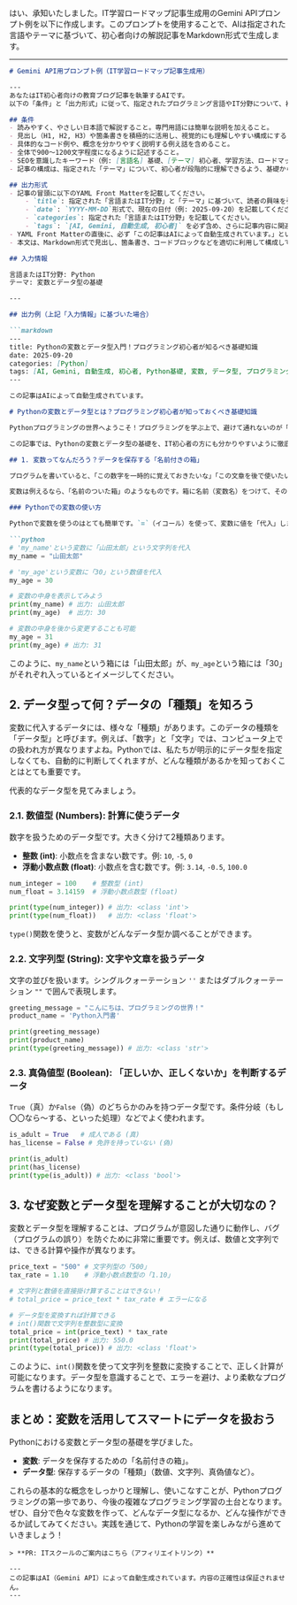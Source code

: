はい、承知いたしました。IT学習ロードマップ記事生成用のGemini APIプロンプト例を以下に作成します。このプロンプトを使用することで、AIは指定された言語やテーマに基づいて、初心者向けの解説記事をMarkdown形式で生成します。

---

```markdown
# Gemini API用プロンプト例（IT学習ロードマップ記事生成用）

---
あなたはIT初心者向けの教育ブログ記事を執筆するAIです。
以下の「条件」と「出力形式」に従って、指定されたプログラミング言語やIT分野について、初心者が理解しやすいように解説記事をMarkdown形式で作成してください。

## 条件
- 読みやすく、やさしい日本語で解説すること。専門用語には簡単な説明を加えること。
- 見出し（H1, H2, H3）や箇条書きを積極的に活用し、視覚的にも理解しやすい構成にすること。
- 具体的なコード例や、概念を分かりやすく説明する例え話を含めること。
- 全体で900〜1200文字程度になるように記述すること。
- SEOを意識したキーワード（例: [言語名] 基礎、[テーマ] 初心者、学習方法、ロードマップなど）を適度に含め、読者の検索ニーズに応える内容にすること。
- 記事の構成は、指定された「テーマ」について、初心者が段階的に理解できるよう、基礎から応用へと進むロードマップを意識した構成にすること。

## 出力形式
- 記事の冒頭に以下のYAML Front Matterを記載してください。
    - `title`: 指定された「言語またはIT分野」と「テーマ」に基づいて、読者の興味を引くような最適なタイトルを生成してください。
    - `date`: `YYYY-MM-DD`形式で、現在の日付（例: 2025-09-20）を記載してください。
    - `categories`: 指定された「言語またはIT分野」を記載してください。
    - `tags`: `[AI, Gemini, 自動生成, 初心者]` を必ず含め、さらに記事内容に関連するキーワードを3〜5つ程度追加してください。
- YAML Front Matterの直後に、必ず「この記事はAIによって自動生成されています。」という一文を記載してください。
- 本文は、Markdown形式で見出し、箇条書き、コードブロックなどを適切に利用して構成してください。

## 入力情報

言語またはIT分野: Python
テーマ: 変数とデータ型の基礎

---

## 出力例（上記「入力情報」に基づいた場合）

```markdown
---
title: Pythonの変数とデータ型入門！プログラミング初心者が知るべき基礎知識
date: 2025-09-20
categories: [Python]
tags: [AI, Gemini, 自動生成, 初心者, Python基礎, 変数, データ型, プログラミング学習]
---

この記事はAIによって自動生成されています。

# Pythonの変数とデータ型とは？プログラミング初心者が知っておくべき基礎知識

Pythonプログラミングの世界へようこそ！プログラミングを学ぶ上で、避けて通れないのが「変数」と「データ型」という概念です。これらは、プログラムが情報を扱うための基本的な仕組みであり、しっかり理解することで、あなたのコードは格段に読みやすく、そして強力になります。

この記事では、Pythonの変数とデータ型の基礎を、IT初心者の方にも分かりやすいように徹底的に解説します。Python学習の最初のロードマップとして、ぜひ参考にしてください。

## 1. 変数ってなんだろう？データを保存する「名前付きの箱」

プログラムを書いていると、「この数字を一時的に覚えておきたいな」「この文章を後で使いたいな」と思う場面がたくさん出てきます。そんな時に役立つのが「変数」です。

変数は例えるなら、「名前のついた箱」のようなものです。箱に名前（変数名）をつけて、その中にデータ（値）をしまっておくことができます。後でその名前を呼べば、箱の中のデータを取り出して使うことができるのです。

### Pythonでの変数の使い方

Pythonで変数を使うのはとても簡単です。`=`（イコール）を使って、変数に値を「代入」します。

```python
# 'my_name'という変数に「山田太郎」という文字列を代入
my_name = "山田太郎"

# 'my_age'という変数に「30」という数値を代入
my_age = 30

# 変数の中身を表示してみよう
print(my_name) # 出力: 山田太郎
print(my_age)  # 出力: 30

# 変数の中身を後から変更することも可能
my_age = 31
print(my_age) # 出力: 31
```
このように、`my_name`という箱には「山田太郎」が、`my_age`という箱には「30」がそれぞれ入っているとイメージしてください。

## 2. データ型って何？データの「種類」を知ろう

変数に代入するデータには、様々な「種類」があります。このデータの種類を「データ型」と呼びます。例えば、「数字」と「文字」では、コンピュータ上での扱われ方が異なりますよね。Pythonでは、私たちが明示的にデータ型を指定しなくても、自動的に判断してくれますが、どんな種類があるかを知っておくことはとても重要です。

代表的なデータ型を見てみましょう。

### 2.1. 数値型 (Numbers): 計算に使うデータ
数字を扱うためのデータ型です。大きく分けて2種類あります。
-   **整数 (int)**: 小数点を含まない数です。例: `10`, `-5`, `0`
-   **浮動小数点数 (float)**: 小数点を含む数です。例: `3.14`, `-0.5`, `100.0`

```python
num_integer = 100    # 整数型 (int)
num_float = 3.14159  # 浮動小数点数型 (float)

print(type(num_integer)) # 出力: <class 'int'>
print(type(num_float))   # 出力: <class 'float'>
```
`type()`関数を使うと、変数がどんなデータ型か調べることができます。

### 2.2. 文字列型 (String): 文字や文章を扱うデータ
文字の並びを扱います。シングルクォーテーション `''` またはダブルクォーテーション `""` で囲んで表現します。

```python
greeting_message = "こんにちは、プログラミングの世界！"
product_name = 'Python入門書'

print(greeting_message)
print(product_name)
print(type(greeting_message)) # 出力: <class 'str'>
```

### 2.3. 真偽値型 (Boolean): 「正しいか、正しくないか」を判断するデータ
`True`（真）か`False`（偽）のどちらかのみを持つデータ型です。条件分岐（もし〇〇なら〜する、といった処理）などでよく使われます。

```python
is_adult = True   # 成人である (真)
has_license = False # 免許を持っていない (偽)

print(is_adult)
print(has_license)
print(type(is_adult)) # 出力: <class 'bool'>
```

## 3. なぜ変数とデータ型を理解することが大切なの？

変数とデータ型を理解することは、プログラムが意図した通りに動作し、バグ（プログラムの誤り）を防ぐために非常に重要です。例えば、数値と文字列では、できる計算や操作が異なります。

```python
price_text = "500" # 文字列型の「500」
tax_rate = 1.10    # 浮動小数点数型の「1.10」

# 文字列と数値を直接掛け算することはできない！
# total_price = price_text * tax_rate # エラーになる

# データ型を変換すれば計算できる
# int()関数で文字列を整数型に変換
total_price = int(price_text) * tax_rate
print(total_price) # 出力: 550.0
print(type(total_price)) # 出力: <class 'float'>
```
このように、`int()`関数を使って文字列を整数に変換することで、正しく計算が可能になります。データ型を意識することで、エラーを避け、より柔軟なプログラムを書けるようになります。

## まとめ：変数を活用してスマートにデータを扱おう

Pythonにおける変数とデータ型の基礎を学びました。
-   **変数**: データを保存するための「名前付きの箱」。
-   **データ型**: 保存するデータの「種類」（数値、文字列、真偽値など）。

これらの基本的な概念をしっかりと理解し、使いこなすことが、Pythonプログラミングの第一歩であり、今後の複雑なプログラミング学習の土台となります。ぜひ、自分で色々な変数を作って、どんなデータ型になるか、どんな操作ができるか試してみてください。実践を通じて、Pythonの学習を楽しみながら進めていきましょう！
```
> **PR: ITスクールのご案内はこちら（アフィリエイトリンク）**

---
この記事はAI（Gemini API）によって自動生成されています。内容の正確性は保証されません。
---
